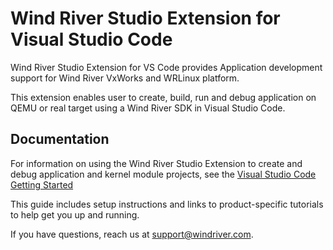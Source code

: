 # Wind River Studio Extension for Visual Studio Code

Wind River Studio Extension for VS Code provides Application development support for Wind River VxWorks and WRLinux platform.

This extension enables user to create, build, run and debug application on QEMU or real target using a Wind River SDK in Visual Studio Code.

## Documentation
For information on using the Wind River Studio Extension to create and debug application and kernel module projects, see the [Visual Studio Code Getting Started](https://docs.windriver.com/bundle/Visual_Studio_Code_Getting_Started_Linux/page/yxu1607006632172.html)

This guide includes setup instructions and links to product-specific tutorials to help get you up and running. 

If you have questions, reach us at [support@windriver.com](mailto:support@windriver.com).
